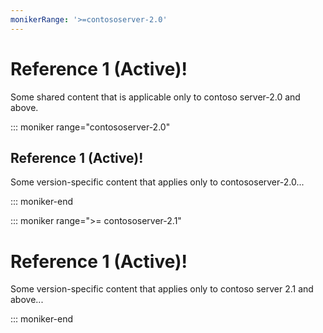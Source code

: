 ```yaml
---
monikerRange: '>=contososerver-2.0'
---
```


# Reference 1 (Active)!

Some shared content that is applicable only to contoso server-2.0 and above.

::: moniker range="contososerver-2.0"

## Reference 1 (Active)!

Some version-specific content that applies only to contososerver-2.0...

::: moniker-end

::: moniker range=">= contososerver-2.1"
# Reference 1 (Active)!
Some version-specific content that applies only to contoso server 2.1 and above...

::: moniker-end
